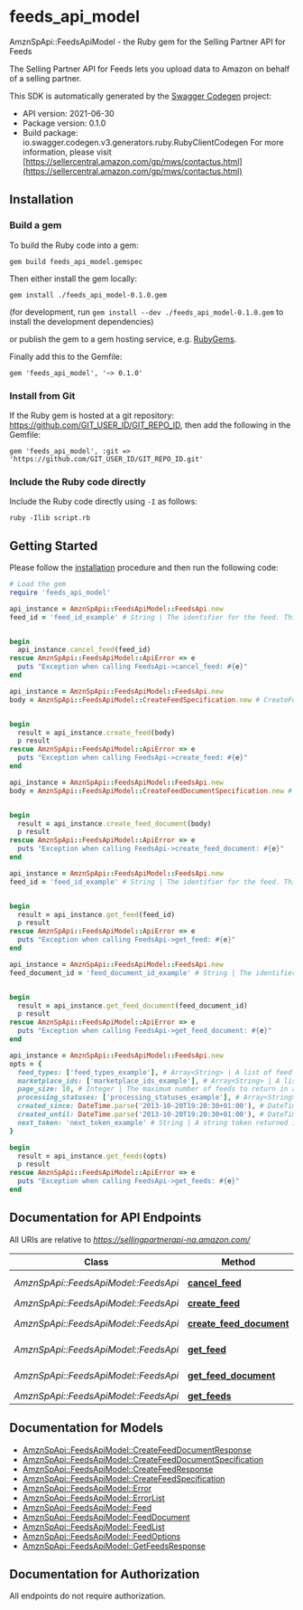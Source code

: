 # feeds_api_model

AmznSpApi::FeedsApiModel - the Ruby gem for the Selling Partner API for Feeds

The Selling Partner API for Feeds lets you upload data to Amazon on behalf of a selling partner.

This SDK is automatically generated by the [Swagger Codegen](https://github.com/swagger-api/swagger-codegen) project:

- API version: 2021-06-30
- Package version: 0.1.0
- Build package: io.swagger.codegen.v3.generators.ruby.RubyClientCodegen
For more information, please visit [https://sellercentral.amazon.com/gp/mws/contactus.html](https://sellercentral.amazon.com/gp/mws/contactus.html)

## Installation

### Build a gem

To build the Ruby code into a gem:

```shell
gem build feeds_api_model.gemspec
```

Then either install the gem locally:

```shell
gem install ./feeds_api_model-0.1.0.gem
```
(for development, run `gem install --dev ./feeds_api_model-0.1.0.gem` to install the development dependencies)

or publish the gem to a gem hosting service, e.g. [RubyGems](https://rubygems.org/).

Finally add this to the Gemfile:

    gem 'feeds_api_model', '~> 0.1.0'

### Install from Git

If the Ruby gem is hosted at a git repository: https://github.com/GIT_USER_ID/GIT_REPO_ID, then add the following in the Gemfile:

    gem 'feeds_api_model', :git => 'https://github.com/GIT_USER_ID/GIT_REPO_ID.git'

### Include the Ruby code directly

Include the Ruby code directly using `-I` as follows:

```shell
ruby -Ilib script.rb
```

## Getting Started

Please follow the [installation](#installation) procedure and then run the following code:
```ruby
# Load the gem
require 'feeds_api_model'

api_instance = AmznSpApi::FeedsApiModel::FeedsApi.new
feed_id = 'feed_id_example' # String | The identifier for the feed. This identifier is unique only in combination with a seller ID.


begin
  api_instance.cancel_feed(feed_id)
rescue AmznSpApi::FeedsApiModel::ApiError => e
  puts "Exception when calling FeedsApi->cancel_feed: #{e}"
end

api_instance = AmznSpApi::FeedsApiModel::FeedsApi.new
body = AmznSpApi::FeedsApiModel::CreateFeedSpecification.new # CreateFeedSpecification | 


begin
  result = api_instance.create_feed(body)
  p result
rescue AmznSpApi::FeedsApiModel::ApiError => e
  puts "Exception when calling FeedsApi->create_feed: #{e}"
end

api_instance = AmznSpApi::FeedsApiModel::FeedsApi.new
body = AmznSpApi::FeedsApiModel::CreateFeedDocumentSpecification.new # CreateFeedDocumentSpecification | 


begin
  result = api_instance.create_feed_document(body)
  p result
rescue AmznSpApi::FeedsApiModel::ApiError => e
  puts "Exception when calling FeedsApi->create_feed_document: #{e}"
end

api_instance = AmznSpApi::FeedsApiModel::FeedsApi.new
feed_id = 'feed_id_example' # String | The identifier for the feed. This identifier is unique only in combination with a seller ID.


begin
  result = api_instance.get_feed(feed_id)
  p result
rescue AmznSpApi::FeedsApiModel::ApiError => e
  puts "Exception when calling FeedsApi->get_feed: #{e}"
end

api_instance = AmznSpApi::FeedsApiModel::FeedsApi.new
feed_document_id = 'feed_document_id_example' # String | The identifier of the feed document.


begin
  result = api_instance.get_feed_document(feed_document_id)
  p result
rescue AmznSpApi::FeedsApiModel::ApiError => e
  puts "Exception when calling FeedsApi->get_feed_document: #{e}"
end

api_instance = AmznSpApi::FeedsApiModel::FeedsApi.new
opts = { 
  feed_types: ['feed_types_example'], # Array<String> | A list of feed types used to filter feeds. When feedTypes is provided, the other filter parameters (processingStatuses, marketplaceIds, createdSince, createdUntil) and pageSize may also be provided. Either feedTypes or nextToken is required.
  marketplace_ids: ['marketplace_ids_example'], # Array<String> | A list of marketplace identifiers used to filter feeds. The feeds returned will match at least one of the marketplaces that you specify.
  page_size: 10, # Integer | The maximum number of feeds to return in a single call.
  processing_statuses: ['processing_statuses_example'], # Array<String> | A list of processing statuses used to filter feeds.
  created_since: DateTime.parse('2013-10-20T19:20:30+01:00'), # DateTime | The earliest feed creation date and time for feeds included in the response, in ISO 8601 format. The default is 90 days ago. Feeds are retained for a maximum of 90 days.
  created_until: DateTime.parse('2013-10-20T19:20:30+01:00'), # DateTime | The latest feed creation date and time for feeds included in the response, in ISO 8601 format. The default is now.
  next_token: 'next_token_example' # String | A string token returned in the response to your previous request. nextToken is returned when the number of results exceeds the specified pageSize value. To get the next page of results, call the getFeeds operation and include this token as the only parameter. Specifying nextToken with any other parameters will cause the request to fail.
}

begin
  result = api_instance.get_feeds(opts)
  p result
rescue AmznSpApi::FeedsApiModel::ApiError => e
  puts "Exception when calling FeedsApi->get_feeds: #{e}"
end
```

## Documentation for API Endpoints

All URIs are relative to *https://sellingpartnerapi-na.amazon.com/*

Class | Method | HTTP request | Description
------------ | ------------- | ------------- | -------------
*AmznSpApi::FeedsApiModel::FeedsApi* | [**cancel_feed**](docs/FeedsApi.md#cancel_feed) | **DELETE** /feeds/2021-06-30/feeds/{feedId} | 
*AmznSpApi::FeedsApiModel::FeedsApi* | [**create_feed**](docs/FeedsApi.md#create_feed) | **POST** /feeds/2021-06-30/feeds | 
*AmznSpApi::FeedsApiModel::FeedsApi* | [**create_feed_document**](docs/FeedsApi.md#create_feed_document) | **POST** /feeds/2021-06-30/documents | 
*AmznSpApi::FeedsApiModel::FeedsApi* | [**get_feed**](docs/FeedsApi.md#get_feed) | **GET** /feeds/2021-06-30/feeds/{feedId} | 
*AmznSpApi::FeedsApiModel::FeedsApi* | [**get_feed_document**](docs/FeedsApi.md#get_feed_document) | **GET** /feeds/2021-06-30/documents/{feedDocumentId} | 
*AmznSpApi::FeedsApiModel::FeedsApi* | [**get_feeds**](docs/FeedsApi.md#get_feeds) | **GET** /feeds/2021-06-30/feeds | 

## Documentation for Models

 - [AmznSpApi::FeedsApiModel::CreateFeedDocumentResponse](docs/CreateFeedDocumentResponse.md)
 - [AmznSpApi::FeedsApiModel::CreateFeedDocumentSpecification](docs/CreateFeedDocumentSpecification.md)
 - [AmznSpApi::FeedsApiModel::CreateFeedResponse](docs/CreateFeedResponse.md)
 - [AmznSpApi::FeedsApiModel::CreateFeedSpecification](docs/CreateFeedSpecification.md)
 - [AmznSpApi::FeedsApiModel::Error](docs/Error.md)
 - [AmznSpApi::FeedsApiModel::ErrorList](docs/ErrorList.md)
 - [AmznSpApi::FeedsApiModel::Feed](docs/Feed.md)
 - [AmznSpApi::FeedsApiModel::FeedDocument](docs/FeedDocument.md)
 - [AmznSpApi::FeedsApiModel::FeedList](docs/FeedList.md)
 - [AmznSpApi::FeedsApiModel::FeedOptions](docs/FeedOptions.md)
 - [AmznSpApi::FeedsApiModel::GetFeedsResponse](docs/GetFeedsResponse.md)

## Documentation for Authorization

 All endpoints do not require authorization.


